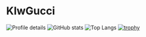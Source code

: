 # KIwGucci
![Profile details](http://github-profile-summary-cards.vercel.app/api/cards/profile-details?username=KIwGucci&theme=radical)
![GitHub stats](https://github-readme-stats.vercel.app/api?username=KIwGucci&show_icons=true&theme=radical)
![Top Langs](https://github-readme-stats.vercel.app/api/top-langs/?username=KIwGucci&layout=compact&theme=radical)
[![trophy](https://github-profile-trophy.vercel.app/?username=KIwGucci)](https://github.com/ryo-ma/github-profile-trophy)
